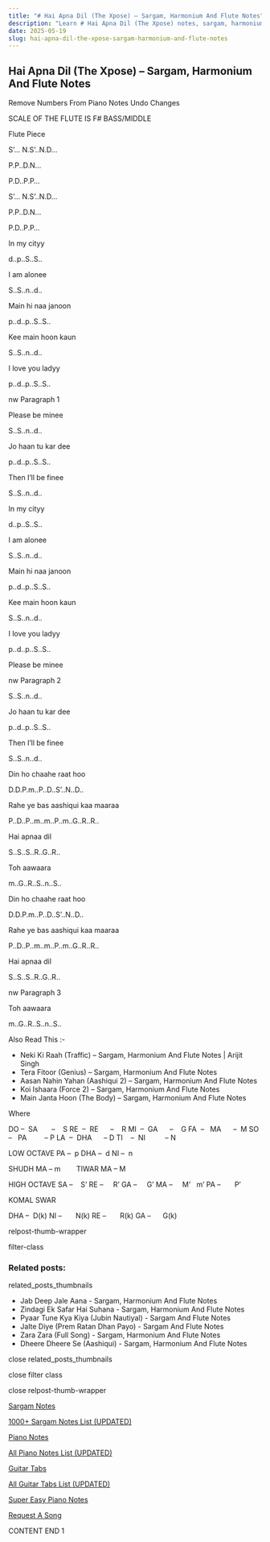 ```yaml
---
title: "# Hai Apna Dil (The Xpose) – Sargam, Harmonium And Flute Notes"
description: "Learn # Hai Apna Dil (The Xpose) notes, sargam, harmonium notations and flute notes. Easy step-by-step tutorial for beginners."
date: 2025-05-19
slug: hai-apna-dil-the-xpose-sargam-harmonium-and-flute-notes
---
```


## Hai Apna Dil (The Xpose) – Sargam, Harmonium And Flute Notes

Remove Numbers From Piano Notes
Undo Changes

SCALE OF THE FLUTE IS F# BASS/MIDDLE

Flute Piece

S’… N.S’..N.D…

P.P..D.N…

P.D..P.P…

S’… N.S’..N.D…

P.P..D.N…

P.D..P.P…

In my cityy

d..p..S..S..

I am alonee

S..S..n..d..

Main hi naa janoon

p..d..p..S..S..

Kee main hoon kaun

S..S..n..d..

I love you ladyy

p..d..p..S..S..

nw Paragraph 1

Please be minee

S..S..n..d..

Jo haan tu kar dee

p..d..p..S..S..

Then I’ll be finee

S..S..n..d..

In my cityy

d..p..S..S..

I am alonee

S..S..n..d..

Main hi naa janoon

p..d..p..S..S..

Kee main hoon kaun

S..S..n..d..

I love you ladyy

p..d..p..S..S..

Please be minee

nw Paragraph 2

S..S..n..d..

Jo haan tu kar dee

p..d..p..S..S..

Then I’ll be finee

S..S..n..d..

Din ho chaahe raat hoo

D.D.P.m..P..D..S’..N..D..

Rahe ye bas aashiqui kaa maaraa

P..D..P..m..m..P..m..G..R..R..

Hai apnaa dil

S..S..S..R..G..R..

Toh aawaara

m..G..R..S..n..S..

Din ho chaahe raat hoo

D.D.P.m..P..D..S’..N..D..

Rahe ye bas aashiqui kaa maaraa

P..D..P..m..m..P..m..G..R..R..

Hai apnaa dil

S..S..S..R..G..R..

nw Paragraph 3

Toh aawaara

m..G..R..S..n..S..

Also Read This :-

* Neki Ki Raah (Traffic) – Sargam, Harmonium And Flute Notes | Arijit Singh
* Tera Fitoor (Genius) – Sargam, Harmonium And Flute Notes
* Aasan Nahin Yahan (Aashiqui 2) – Sargam, Harmonium And Flute Notes
* Koi Ishaara (Force 2) – Sargam, Harmonium And Flute Notes
* Main Janta Hoon (The Body) – Sargam, Harmonium And Flute Notes

Where

DO –  SA       –    S
RE  –  RE      –    R
MI  –  GA      –    G
FA  –   MA      –  M
SO  –   PA         – P
LA  –  DHA      – D
TI    –  NI          – N

LOW OCTAVE
PA –  p
DHA –  d
NI –  n

SHUDH MA – m        TIWAR MA – M

HIGH OCTAVE
SA –    S’
RE –     R’
GA –     G’
MA –     M’   m’
PA –       P’

KOMAL SWAR

DHA –  D(k)
NI –       N(k)
RE –       R(k)
GA –      G(k)

relpost-thumb-wrapper

filter-class

### Related posts:

related_posts_thumbnails

* Jab Deep Jale Aana - Sargam, Harmonium And Flute Notes
* Zindagi Ek Safar Hai Suhana - Sargam, Harmonium And Flute Notes
* Pyaar Tune Kya Kiya (Jubin Nautiyal) - Sargam And Flute Notes
* Jalte Diye (Prem Ratan Dhan Payo) - Sargam And Flute Notes
* Zara Zara (Full Song) - Sargam, Harmonium And Flute Notes
* Dheere Dheere Se (Aashiqui) - Sargam, Harmonium And Flute Notes

close related_posts_thumbnails

close filter class

close relpost-thumb-wrapper

[Sargam Notes](/sargam-notes.html)

[1000+ Sargam Notes List (UPDATED)](/all-songs-list-sargam-notes.html)

[Piano Notes](/piano-notes.html)

[All Piano Notes List (UPDATED)](/all-songs-list-piano-notes.html)

[Guitar Tabs](/guitar-tabs.html)

[All Guitar Tabs List (UPDATED)](/all-songs-list-guitar-tabs.html)

[Super Easy Piano Notes](https://studywall.in/)

[Request A Song](/request-a-song.html)

CONTENT END 1

